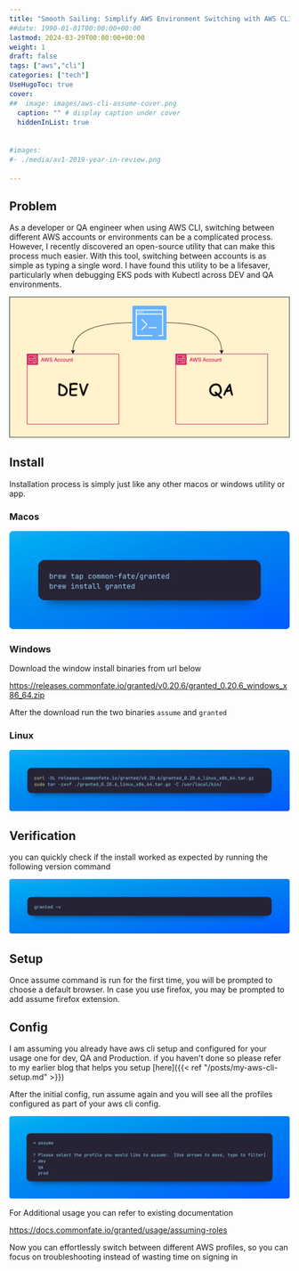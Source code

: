 ```yaml
---
title: "Smooth Sailing: Simplify AWS Environment Switching with AWS CLI"
##date: 1990-01-01T00:00:00+00:00
lastmod: 2024-03-29T00:00:00+00:00
weight: 1
draft: false
tags: ["aws","cli"]
categories: ["tech"]
UseHugoToc: true
cover:
##  image: images/aws-cli-assume-cover.png
  caption: "" # display caption under cover
  hiddenInList: true


#images:
#- ./media/av1-2019-year-in-review.png

---
```



## Problem
As a developer or QA engineer when using AWS CLI, switching between different AWS accounts or environments can be a complicated process. However, I recently discovered an open-source utility that can make this process much easier. With this tool, switching between accounts is as simple as typing a single word. I have found this utility to be a lifesaver, particularly when debugging EKS pods with Kubectl across DEV and QA environments.

![problem](images/aws-cli-assume-cover.png#center)

## Install
Installation process is simply just like any other macos or windows utility or app.
### Macos

![macos](images/mac.png)

### Windows

Download the window install binaries from url below

https://releases.commonfate.io/granted/v0.20.6/granted_0.20.6_windows_x86_64.zip

After the download run the two binaries `assume` and `granted`

### Linux

![linux](images/linux.png)

## Verification

you can quickly check if the install worked as expected by running the following version command

![verify](images/verify.png)

## Setup

Once assume command is run for the first time, you will be prompted to choose a default browser. In case you use firefox, you may be prompted to add assume firefox extension.


## Config

I am assuming you already have aws cli setup and configured for your usage one for dev, QA and Production. if you haven't done so please refer to my earlier blog that helps you setup [here]({{< ref "/posts/my-aws-cli-setup.md" >}})

After the initial config, run assume again and you will see all the profiles configured as part of your aws cli config.

![setup](images/setup.png)

For Additional usage you can refer to existing documentation

https://docs.commonfate.io/granted/usage/assuming-roles

Now you can effortlessly switch between different AWS profiles, so you can focus on troubleshooting instead of wasting time on signing in

